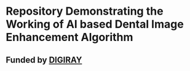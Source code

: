 # Repository Demonstrating the Working of AI based Dental Image Enhancement Algorithm 
## Funded by [DIGIRAY](http://m.digiray.co.kr/page/page29)
